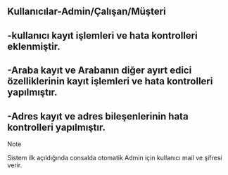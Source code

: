 Kullanıcılar-Admin/Çalışan/Müşteri
-
-kullanıcı kayıt işlemleri ve hata kontrolleri eklenmiştir.
-
-Araba kayıt ve Arabanın diğer ayırt edici özelliklerinin kayıt işlemleri ve hata kontrolleri yapılmıştır.
-
-Adres kayıt ve adres bileşenlerinin hata kontrolleri yapılmıştır.
-
> [!NOTE]
> Sistem ilk açıldığında consalda otomatik   Admin için kullanıcı mail ve şifresi verir.
